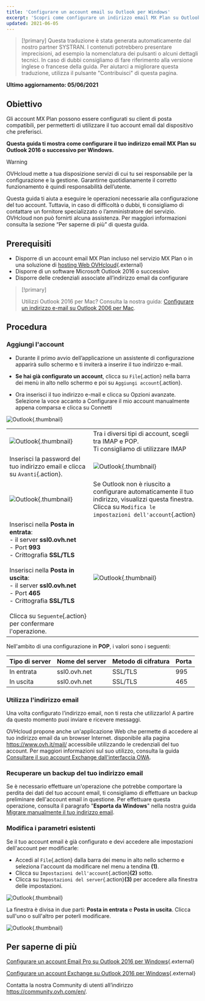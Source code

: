 ```yaml
---
title: 'Configurare un account email su Outlook per Windows'
excerpt: 'Scopri come configurare un indirizzo email MX Plan su Outlook per Windows'
updated: 2021-06-05
---
```


 
> [!primary]
> Questa traduzione è stata generata automaticamente dal nostro partner SYSTRAN. I contenuti potrebbero presentare imprecisioni, ad esempio la nomenclatura dei pulsanti o alcuni dettagli tecnici. In caso di dubbi consigliamo di fare riferimento alla versione inglese o francese della guida. Per aiutarci a migliorare questa traduzione, utilizza il pulsante "Contribuisci" di questa pagina.
>
 
**Ultimo aggiornamento: 05/06/2021**

## Obiettivo

Gli account MX Plan possono essere configurati su client di posta compatibili, per permetterti di utilizzare il tuo account email dal dispositivo che preferisci.

**Questa guida ti mostra come configurare il tuo indirizzo email MX Plan su Outlook 2016 o successivo per Windows.**


> [!warning]
>
> OVHcloud mette a tua disposizione servizi di cui tu sei responsabile per la configurazione e la gestione. Garantirne quotidianamente il corretto funzionamento è quindi responsabilità dell’utente.
> 
> Questa guida ti aiuta a eseguire le operazioni necessarie alla configurazione del tuo account. Tuttavia, in caso di difficoltà o dubbi, ti consigliamo di contattare un fornitore specializzato o l’amministratore del servizio. OVHcloud non può fornirti alcuna assistenza. Per maggiori informazioni consulta la sezione “Per saperne di più” di questa guida.
> 


## Prerequisiti

- Disporre di un account email MX Plan incluso nel servizio MX Plan o in una soluzione di [hosting Web OVHcloud](https://www.ovhcloud.com/it/web-hosting/){.external}
- Disporre di un software Microsoft Outlook 2016 o successivo
- Disporre delle credenziali associate all’indirizzo email da configurare
 
> [!primary]
>
> Utilizzi Outlook 2016 per Mac? Consulta la nostra guida:  [Configurare un indirizzo e-mail su Outlook 2006 per Mac](/pages/web/emails/how_to_configure_outlook_2016_mac). 
>

## Procedura

### Aggiungi l'account

- Durante il primo avvio dell’applicazione un assistente di configurazione apparirà sullo schermo e ti inviterà a inserire il tuo indirizzo e-mail.

- **Se hai già configurato un account**, clicca su `File`{.action} nella barra dei menù in alto nello schermo e poi su `Aggiungi account`{.action}.

- Ora inserisci il tuo indirizzo e-mail e clicca su Opzioni avanzate.  Selezione la voce accanto a Configurare il mio account manualmente appena comparsa e clicca su Connetti 

![Outlook](images/config-outlook-mxplan01.png){.thumbnail}

| | |
|---|---|
|![Outlook](images/config-outlook-mxplan02.png){.thumbnail}|Tra i diversi tipi di account, scegli tra IMAP e POP. <br>Ti consigliamo di utilizzare IMAP|
|Inserisci la password del tuo indirizzo email e clicca su `Avanti`{.action}. |![Outlook](images/config-outlook-mxplan03.png){.thumbnail}|
|![Outlook](images/config-outlook-mxplan04.png){.thumbnail}|Se Outlook non è riuscito a configurare automaticamente il tuo indirizzo, visualizzi questa finestra. <br>Clicca su `Modifica le impostazioni dell'account`{.action} |
|Inserisci nella **Posta in entrata**: <br>- il server **ssl0.ovh.net** <br>- Port **993**<br>- Crittografia **SSL/TLS**<br><br>Inserisci nella **Posta in uscita**: <br>- il server **ssl0.ovh.net** <br>- Port **465**<br>- Crittografia **SSL/TLS**<br><br>Clicca su `Seguente`{.action} per confermare l'operazione. |![Outlook](images/config-outlook-mxplan05.png){.thumbnail}|


Nell'ambito di una configurazione in **POP**, i valori sono i seguenti:

|Tipo di server|Nome del server|Metodo di cifratura|Porta|
|---|---|---|---|
|In entrata|ssl0.ovh.net|SSL/TLS|995|
|In uscita|ssl0.ovh.net|SSL/TLS|465|

### Utilizza l'indirizzo email

Una volta configurato l’indirizzo email, non ti resta che utilizzarlo! A partire da questo momento puoi inviare e ricevere messaggi.

OVHcloud propone anche un'applicazione Web che permette di accedere al tuo indirizzo email da un browser Internet. disponibile alla pagina <https://www.ovh.it/mail/> accessibile utilizzando le credenziali del tuo account. Per maggiori informazioni sul suo utilizzo, consulta la guida [Consultare il suo account Exchange dall'interfaccia OWA](/pages/web/emails/email_owa).

### Recuperare un backup del tuo indirizzo email

Se è necessario effettuare un'operazione che potrebbe comportare la perdita dei dati del tuo account email, ti consigliamo di effettuare un backup preliminare dell'account email in questione. Per effettuare questa operazione, consulta il paragrafo "**Esporta da Windows**" nella nostra guida [Migrare manualmente il tuo indirizzo email](/pages/web/emails/manual_email_migration#esporta-da-windows).

### Modifica i parametri esistenti

Se il tuo account email è già configurato e devi accedere alle impostazioni dell'account per modificarle:

- Accedi al `File`{.action} dalla barra dei menu in alto nello schermo e seleziona l'account da modificare nel menu a tendina **(1)**.
- Clicca su `Impostazioni dell'account`{.action}**(2)** sotto.
- Clicca su `Impostazioni del server`{.action}**(3)** per accedere alla finestra delle impostazioni.

![Outlook](images/config-outlook-mxplan06.png){.thumbnail}

La finestra è divisa in due parti: **Posta in entrata** e **Posta in uscita**. Clicca sull'uno o sull'altro per poterli modificare.

![Outlook](images/config-outlook-mxplan07.png){.thumbnail}


## Per saperne di più

[Configurare un account Email Pro su Outlook 2016 per Windows](/pages/web/emails-pro/how_to_configure_outlook_2016){.external}

[Configurare un account Exchange su Outlook 2016 per Windows](/pages/web/microsoft-collaborative-solutions/how_to_configure_outlook_2016){.external}

Contatta la nostra Community di utenti all’indirizzo <https://community.ovh.com/en/>.